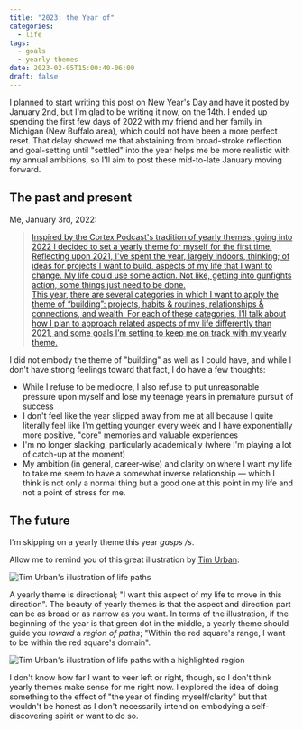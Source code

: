 ```yaml
---
title: "2023: the Year of"
categories:
  - life
tags:
  - goals
  - yearly themes
date: 2023-02-05T15:00:40-06:00
draft: false
---
```


I planned to start writing this post on New Year's Day and have it posted by January 2nd, but I'm glad to be writing it now, on the 14th. I ended up spending the first few days of 2022 with my friend and her family in Michigan (New Buffalo area), which could not have been a more perfect reset. That delay showed me that abstaining from broad-stroke reflection and goal-setting until "settled" into the year helps me be more realistic with my annual ambitions, so I'll aim to post these mid-to-late January moving forward.

## The past and present

Me, January 3rd, 2022:

> [Inspired by the Cortex Podcast's tradition of yearly themes, going into 2022 I decided to set a yearly theme for myself for the first time. Reflecting upon 2021, I've spent the year, largely indoors, thinking; of ideas for projects I want to build, aspects of my life that I want to change. My life could use some action. Not like, getting into gunfights action, some things just need to be done.  
This year, there are several categories in which I want to apply the theme of “building”: projects, habits & routines, relationships & connections, and wealth. For each of these categories, I’ll talk about how I plan to approach related aspects of my life differently than 2021, and some goals I’m setting to keep me on track with my yearly theme.](https://bensonkitia.com/blog/2022/01/2022-the-year-of-building/)

I did not embody the theme of "building" as well as I could have, and while I don't have strong feelings toward that fact, I do have a few thoughts:

* While I refuse to be mediocre, I also refuse to put unreasonable pressure upon myself and lose my teenage years in premature pursuit of success
* I don't feel like the year slipped away from me at all because I quite literally feel like I'm getting younger every week and I have exponentially more positive, "core" memories and valuable experiences
* I'm no longer slacking, particularly academically (where I'm playing a lot of catch-up at the moment)
* My ambition (in general, career-wise) and clarity on where I want my life to take me seem to have a somewhat inverse relationship — which I think is not only a normal thing but a good one at this point in my life and not a point of stress for me.

## The future

I'm skipping on a yearly theme this year *gasps /s*.

Allow me to remind you of this great illustration by [Tim Urban](https://waitbutwhy.com/):

![Tim Urban's illustration of life paths](/images/blog/tim-urban-life-paths.jpeg "An illustration showing many life paths represented by lines, with a green dot in the middle and potential paths deviating slowly to the left and right")

A yearly theme is directional; "I want this aspect of my life to move in this direction". The beauty of yearly themes is that the aspect and direction part can be as broad or as narrow as you want. In terms of the illustration, if the beginning of the year is that green dot in the middle, a yearly theme should guide you *toward* a *region of paths*; "Within the red square's range, I want to be within the red square's domain".

![Tim Urban's illustration of life paths with a highlighted region](/images/blog/region-of-paths.jpeg "An illustration showing many life paths represented by lines, with a green dot in the middle and potential paths deviating slowly to the left and right. Towards the top right of the illustration, a red square highlights a region of 5 paths at a particular point.")

I don't know how far I want to veer left or right, though, so I don't think yearly themes make sense for me right now. I explored the idea of doing something to the effect of "the year of finding myself/clarity" but that wouldn't be honest as I don't necessarily intend on embodying a self-discovering spirit or want to do so.
